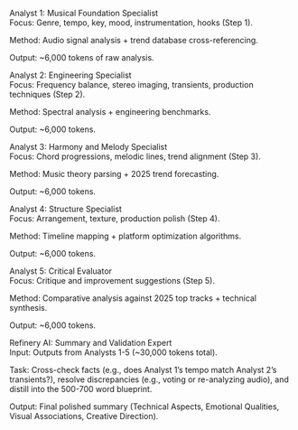 Analyst 1: Musical Foundation Specialist  
Focus: Genre, tempo, key, mood, instrumentation, hooks (Step 1).

Method: Audio signal analysis + trend database cross-referencing.

Output: ~6,000 tokens of raw analysis.

Analyst 2: Engineering Specialist  
Focus: Frequency balance, stereo imaging, transients, production techniques (Step 2).

Method: Spectral analysis + engineering benchmarks.

Output: ~6,000 tokens.

Analyst 3: Harmony and Melody Specialist  
Focus: Chord progressions, melodic lines, trend alignment (Step 3).

Method: Music theory parsing + 2025 trend forecasting.

Output: ~6,000 tokens.

Analyst 4: Structure Specialist  
Focus: Arrangement, texture, production polish (Step 4).

Method: Timeline mapping + platform optimization algorithms.

Output: ~6,000 tokens.

Analyst 5: Critical Evaluator  
Focus: Critique and improvement suggestions (Step 5).

Method: Comparative analysis against 2025 top tracks + technical synthesis.

Output: ~6,000 tokens.

Refinery AI: Summary and Validation Expert  
Input: Outputs from Analysts 1-5 (~30,000 tokens total).

Task: Cross-check facts (e.g., does Analyst 1’s tempo match Analyst 2’s transients?), resolve discrepancies (e.g., voting or re-analyzing audio), and distill into the 500-700 word blueprint.

Output: Final polished summary (Technical Aspects, Emotional Qualities, Visual Associations, Creative Direction).
